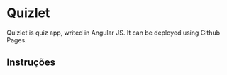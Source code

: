 # Quizlet
Quizlet is quiz app, writed in Angular JS. It can be deployed using Github Pages.


## Instruções
